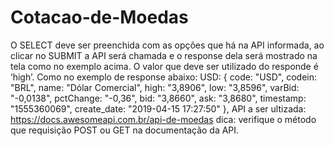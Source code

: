 # Cotacao-de-Moedas

O SELECT deve ser preenchida com as opções que há na API informada, ao clicar no SUBMIT a API será chamada e o response dela será mostrado na tela como no exemplo acima. O valor que deve ser utilizado do responde é ‘high’. Como no exemplo de response abaixo:
USD: {
code: "USD",
codein: "BRL",
name: "Dólar Comercial",
high: "3,8906",
low: "3,8596",
varBid: "-0,0138",
pctChange: "-0,36",
bid: "3,8660",
ask: "3,8680",
timestamp: "1555360069",
create_date: "2019-04-15 17:27:50"
},
API a ser ultizada: https://docs.awesomeapi.com.br/api-de-moedas
dica: verifique o método que requisição POST ou GET na documentação da API.
